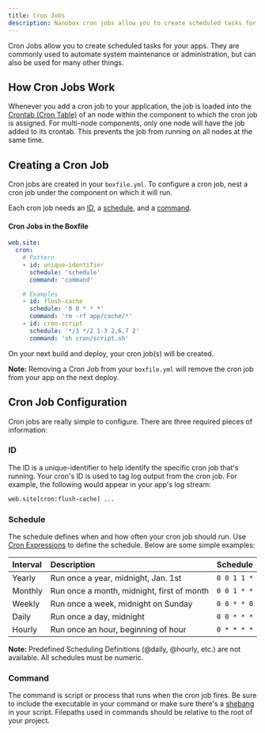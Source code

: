 ```yaml
---
title: Cron Jobs
description: Nanobox cron jobs allow you to create scheduled tasks for your apps for things like automated backups, system maintenance, etc.
---
```


Cron Jobs allow you to create scheduled tasks for your apps. They are commonly used to automate system maintenance or administration, but can also be used for many other things.

## How Cron Jobs Work

Whenever you add a cron job to your application, the job is loaded into the [Crontab (Cron Table)](http://www.adminschoice.com/crontab-quick-reference) of an node within the component to which the cron job is assigned. For multi-node components, only one node will have the job added to its crontab. This prevents the job from running on all nodes at the same time.

## Creating a Cron Job

Cron jobs are created in your `boxfile.yml`. To configure a cron job, nest a cron job under the component on which it will run.

Each cron job needs an [ID](#id), a [schedule](#schedule), and a [command](#command).

#### Cron Jobs in the Boxfile
```yaml
web.site:
  cron:
    # Pattern
    - id: unique-identifier
      schedule: 'schedule'
      command: 'command'

    # Examples
    - id: flush-cache
      schedule: '0 0 * * *'
      command: 'rm -rf app/cache/*'
    - id: cron-script
      schedule: '*/3 */2 1-3 2,6,7 2'
      command: 'sh cron/script.sh'
```

On your next build and deploy, your cron job(s) will be created.

**Note:** Removing a Cron Job from your `boxfile.yml` will remove the cron job from your app on the next deploy.

## Cron Job Configuration
Cron jobs are really simple to configure. There are three required pieces of information:

### ID
The ID is a unique-identifier to help identify the specific cron job that's running. Your cron's ID is used to tag log output from the cron job. For example, the following would appear in your app's log stream:

```txt
web.site[cron:flush-cache] ...
```

### Schedule
The schedule defines when and how often your cron job should run. Use [Cron Expressions](http://en.wikipedia.org/wiki/Cron#Configuration_file) to define the schedule. Below are some simple examples:

| Interval | Description                                | Schedule    |
|:---------|:-------------------------------------------|:------------|
| Yearly   | Run once a year, midnight, Jan. 1st        | `0 0 1 1 *` |
| Monthly  | Run once a month, midnight, first of month | `0 0 1 * *` |
| Weekly   | Run once a week, midnight on Sunday        | `0 0 * * 0` |
| Daily    | Run once a day, midnight                   | `0 0 * * *` |
| Hourly   | Run once an hour, beginning of hour        | `0 * * * *` |

**Note:** Predefined Scheduling Definitions (@daily, @hourly, etc.) are not available. All schedules must be numeric.

### Command
The command is script or process that runs when the cron job fires. Be sure to include the executable in your command or make sure there's a [shebang](http://en.wikipedia.org/wiki/Shebang_(Unix)) in your script. Filepaths used in commands should be relative to the root of your project.
